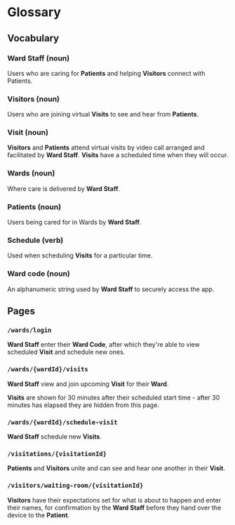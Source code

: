 # Glossary

## Vocabulary

### Ward Staff (noun)

Users who are caring for **Patients** and helping **Visitors** connect with Patients.

### Visitors (noun)

Users who are joining virtual **Visits** to see and hear from **Patients**.

### Visit (noun)

**Visitors** and **Patients** attend virtual visits by video call arranged and facilitated by **Ward Staff**. **Visits** have a scheduled time when they will occur.

### Wards (noun)

Where care is delivered by **Ward Staff**.

### Patients (noun)

Users being cared for in Wards by **Ward Staff**.

### Schedule (verb)

Used when scheduling **Visits** for a particular time.

### Ward code (noun)

An alphanumeric string used by **Ward Staff** to securely access the app.

## Pages

### `/wards/login`

**Ward Staff** enter their **Ward Code**, after which they're able to view scheduled **Visit** and schedule new ones.

### `/wards/{wardId}/visits`

**Ward Staff** view and join upcoming **Visit** for their **Ward**.

**Visits** are shown for 30 minutes after their scheduled start time - after 30 minutes has elapsed they are hidden from this page.

### `/wards/{wardId}/schedule-visit`

**Ward Staff** schedule new **Visits**.

### `/visitations/{visitationId}`

**Patients** and **Visitors** unite and can see and hear one another in their **Visit**.

### `/visitors/waiting-room/{visitationId}`

**Visitors** have their expectations set for what is about to happen and enter their names, for confirmation by the **Ward Staff** before they hand over the device to the **Patient**.
